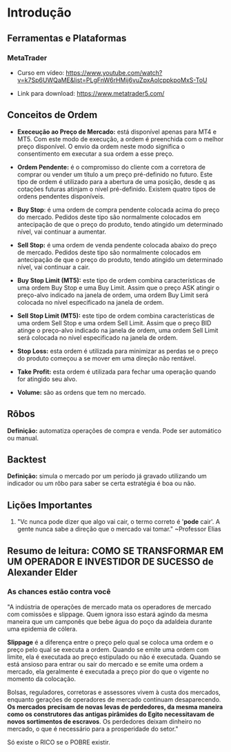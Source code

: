 # Introdução

## Ferramentas e Plataformas

### MetaTrader

* Curso em vídeo: https://www.youtube.com/watch?v=k7Sp6UWQaME&list=PLgFnW6rHMij6vuZpxAolcppkpoMxS-ToU

* Link para download: https://www.metatrader5.com/

## Conceitos de Ordem

* **Execeução ao Preço de Mercado:** está disponível apenas para MT4 e MT5. Com este modo de execução, a ordem é preenchida com o melhor preço disponível. O envio da ordem neste modo significa o consentimento em executar a sua ordem a esse preço. 

* **Ordem Pendente:** é o compromisso do cliente com a corretora de comprar ou vender um título a um preço pré-definido no futuro. Este tipo de ordem é utilizado para a abertura de uma posição, desde q as cotações futuras atinjam o nível pré-definido. Existem quatro tipos de ordens pendentes disponíveis.

* **Buy Stop**: é uma ordem de compra pendente colocada acima do preço do mercado. Pedidos deste tipo são normalmente colocados em antecipação de que o preço do produto, tendo atingido um determinado nível, vai continuar a aumentar.

* **Sell Stop:** é uma ordem de venda pendente colocada abaixo do preço de mercado. Pedidos deste tipo são normalmente colocados em antecipação de que o preço do produto, tendo atingido um determinado nível, vai continuar a cair.

* **Buy Stop Limit (MT5):** este tipo de ordem combina características de uma ordem Buy Stop e uma Buy Limit. Assim que o preço ASK atingir o preço-alvo indicado na janela de ordem, uma ordem Buy Limit será colocada no nível especificado na janela de ordem.

* **Sell Stop Limit (MT5):** este tipo de ordem combina características de uma ordem Sell Stop e uma ordem Sell Limit. Assim que o preço BID atinge o preço-alvo indicado na janela de ordem, uma ordem Sell Limit será colocada no nível especificado na janela de ordem. 

* **Stop Loss:** esta ordem é utilizada para minimizar as perdas se o preço do produto começou a se mover em uma direção não rentável.

* **Take Profit:** esta ordem é utilizada para fechar uma operação quando for atingido seu alvo.

* **Volume:** são as ordens que tem no mercado.

## Rôbos

**Definição:** automatiza operações de compra e venda. Pode ser automático ou manual. 

## Backtest

**Definição:** simula o mercado por um período já gravado utilizando um indicador ou um rôbo para saber se certa estratégia é boa ou não.

## Lições Importantes

1. "Vc nunca pode dizer que algo vai cair, o termo correto é '**pode** cair'. A gente nunca sabe a direção que o mercado vai tomar." ~Professor Elias

## Resumo de leitura: COMO SE TRANSFORMAR EM UM OPERADOR E INVESTIDOR DE SUCESSO de Alexander Elder

### As chances estão contra você

"A indústria de operações de mercado mata os operadores de mercado com comissões e slippage. Quem ignora isso estará agindo da mesma maneira que um camponês que bebe água do poço da adaldeia durante uma epidemia de cólera.

**Slippage** é a diferença entre o preço pelo qual se coloca uma ordem e o preço pelo qual se executa a ordem. Quando se emite uma ordem com limite, ela é executada ao preço estipulado ou não é executada. Quando se está ansioso para entrar ou sair do mercado e se emite uma ordem a mercado, ela geralmente é executada a preço pior do que o vigente no momento da colocação.

Bolsas, reguladores, corretoras e assessores vivem à custa dos mercados, enquanto gerações de operadores de mercado continuam desaparecendo. **Os mercados precisam de novas levas de perdedores, da mesma
maneira como os construtores das antigas pirâmides do Egito necessitavam de novos sortimentos de escravos**. Os perdedores deixam dinheiro no
mercado, o que é necessário para a prosperidade do setor."

Só existe o RICO se o POBRE existir.





